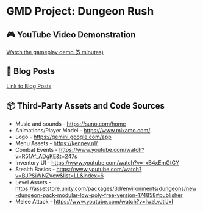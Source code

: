 # GMD Project: Dungeon Rush

## 🎮 YouTube Video Demonstration
[Watch the gameplay demo (5 minutes)](https://youtu.be/XVfCWV2Kz0U)

## 📝 Blog Posts
[Link to Blog Posts](blogposts)

## 📦 Third-Party Assets and Code Sources
- Music and sounds - https://suno.com/home
- Animations/Player Model - https://www.mixamo.com/
- Logo - https://gemini.google.com/app
- Menu Assets - https://kenney.nl/
- Combat Events - https://www.youtube.com/watch?v=R51Af_ADgKE&t=247s
- Inventory UI - https://www.youtube.com/watch?v=-xB4xEmGtCY
- Stealth Basics - https://www.youtube.com/watch?v=BJPSiWNZVow&list=LL&index=6
- Level Assets - https://assetstore.unity.com/packages/3d/environments/dungeons/new-dungeon-pack-modular-low-poly-free-version-174858#publisher
- Melee Attack - https://www.youtube.com/watch?v=IwzLvJtlJxI
